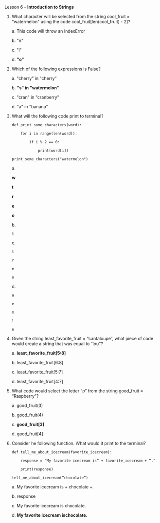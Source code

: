 Lesson 6 - **Introduction to Strings**

1.  What character will be selected from the string cool_fruit = "watermelon" using the code cool_fruit[len(cool_fruit) - 2]?

	a.	This code will throw an IndexError

	b.	"n"

	c.	"l"

	d.	**"o"**
 
2.	Which of the following expressions is False?

	a.	"cherry" in "cherry"
	
	b.	**"s" in "watermelon"**

	c.	"cran" in "cranberry"

	d.	"a" in "banana"

3.	What will the following code print to terminal?

		def print_some_characters(word):

			for i in range(len(word)):

				if i % 2 == 0:

					print(word[i])

		print_some_characters("watermelon")

	a.	
	
	**w**

	**t**

	**r**

	**e**

	**o**

	b.	
	
		t
	
	c.
	
		t

		r

		e

		o

	d.	
		
		a

		e

		m

		l

		n

4.	Given the string least_favorite_fruit = “cantaloupe”, what piece of code would create a string that was equal to “lou”?

	a.	**least_favorite_fruit[5:8]**

	b.	least_favorite_fruit[6:8]

	c.	least_favorite_fruit[5:7]

	d.	least_favorite_fruit[4:7]

5.	What code would select the letter “p” from the string good_fruit = “Raspberry”?

	a.	good_fruit(3)

	b.	good_fruit(4)

	c.	**good_fruit[3]**

	d.	good_fruit[4]

6.	Consider he following function. What would it print to the terminal?

		def tell_me_about_icecream(favorite_icecream):

			response = “My favorite icecream is” + favorite_icecream + “.”

			print(response)

		tell_me_about_icecream(“chocolate”)

	a.	My favorite icecream is + chocolate +.

	b.	response

	c.	My favorite icecream is chocolate.

	d.	**My favorite icecream ischocolate.**


